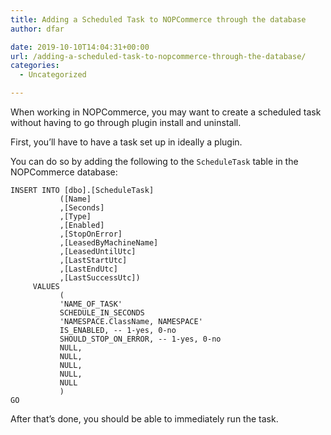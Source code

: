 ```yaml
---
title: Adding a Scheduled Task to NOPCommerce through the database
author: dfar

date: 2019-10-10T14:04:31+00:00
url: /adding-a-scheduled-task-to-nopcommerce-through-the-database/
categories:
  - Uncategorized

---
```

When working in NOPCommerce, you may want to create a scheduled task without having to go through plugin install and uninstall.  


First, you&#8217;ll have to have a task set up in ideally a plugin.

You can do so by adding the following to the `ScheduleTask` table in the NOPCommerce database:

<pre class="wp-block-code"><code>INSERT INTO [dbo].[ScheduleTask]
           ([Name]
           ,[Seconds]
           ,[Type]
           ,[Enabled]
           ,[StopOnError]
           ,[LeasedByMachineName]
           ,[LeasedUntilUtc]
           ,[LastStartUtc]
           ,[LastEndUtc]
           ,[LastSuccessUtc])
     VALUES
           (
           'NAME_OF_TASK'
           SCHEDULE_IN_SECONDS
           'NAMESPACE.ClassName, NAMESPACE'
           IS_ENABLED, -- 1-yes, 0-no
           SHOULD_STOP_ON_ERROR, -- 1-yes, 0-no
           NULL,
           NULL,
           NULL,
           NULL,
           NULL
           )
GO
</code></pre>

After that&#8217;s done, you should be able to immediately run the task.
